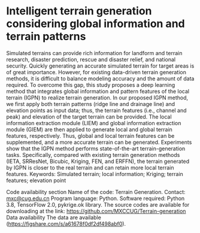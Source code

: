 # Intelligent terrain generation considering global information and terrain patterns

Simulated terrains can provide rich information for landform and terrain research, disaster prediction, 
rescue and disaster relief, and national security. Quickly generating an accurate simulated terrain for 
target areas is of great importance. However, for existing data-driven terrain generation methods, it is 
difficult to balance modeling accuracy and the amount of data required. To overcome this gap, this study 
proposes a deep learning method that integrates global information and pattern features of the local 
terrain (IGPN) to realize terrain generation. In our proposed IGPN method, we first apply both terrain 
patterns (ridge line and drainage line) and elevation points as input data; thus, the terrain features 
(i.e., channel and peak) and elevation of the target terrain can be provided. The local information 
extraction module (LIEM) and global information extraction module (GIEM) are then applied to generate 
local and global terrain features, respectively. Thus, global and local terrain features can be supplemented,
and a more accurate terrain can be generated. Experiments show that the IGPN method performs state-of-the-art
terrain-generation tasks. Specifically, compared with existing terrain generation methods (IETA, SRResNet, 
Bicubic, Kriging, FEN, and ERFFN), the terrain generated by IGPN is closer to the real terrain and can retain
more local terrain features. 
Keywords: Simulated terrain; local information; Kriging; terrain features; elevation point


Code availability section
Name of the code: Terrain Generation.
Contact: mxc@cug.edu.cn
Program language: Python.
Software required: Python 3.8, TensorFlow 2.0, pykrige.ok library.
The source codes are available for downloading at the link:
https://github.com/MXCCUG/Terrain-generation
Data availability
The data are available (https://figshare.com/s/a61678f0df2df498abf0).




